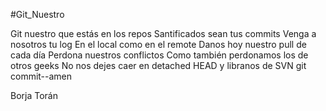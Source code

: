#Git_Nuestro

Git nuestro que estás en los repos
Santificados sean tus commits
Venga a nosotros tu log
En el local como en el remote
Danos hoy nuestro pull de cada día
Perdona nuestros conflictos
Como también perdonamos los de otros geeks
No nos dejes caer en detached HEAD
y libranos de SVN
git commit--amen


Borja Torán


